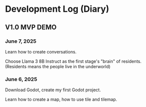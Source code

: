 # Development Log (Diary)

## V1.0 MVP DEMO

### June 7, 2025

Learn how to create conversations.

Choose Llama 3 8B Instruct as the first stage's "brain" of residents. (Residents means the people live in the underworld)

### June 6, 2025

Download Godot, create my first Godot project.

Learn how to create a map, how to use tile and tilemap.
